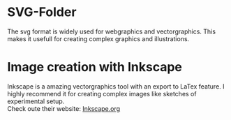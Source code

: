 # SVG-Folder

The svg format is widely used for webgraphics and vectorgraphics. This makes it usefull for creating complex graphics and illustrations.

# Image creation with Inkscape

Inkscape is a amazing vectorgraphics tool with an export to LaTex feature. I highly recommend it for creating complex images like sketches of
experimental setup.  
Check oute their website: [Inkscape.org](https://inkscape.org/)